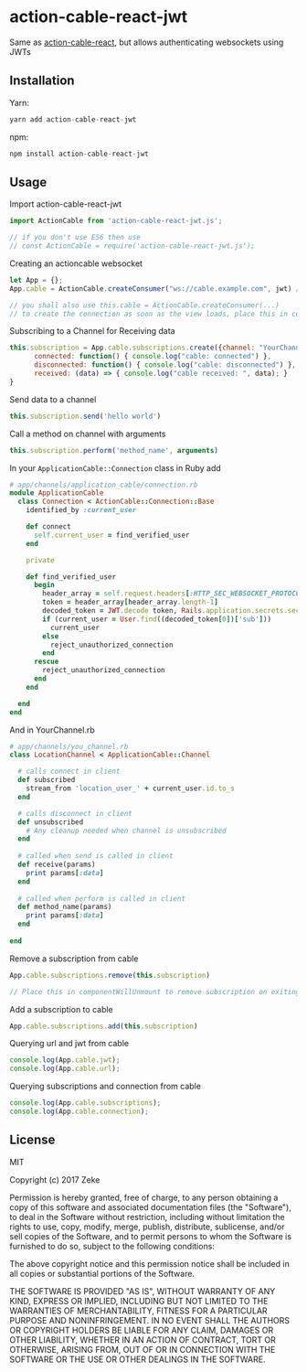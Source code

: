 # action-cable-react-jwt

Same as [action-cable-react](https://github.com/schneidmaster/action-cable-react), but allows authenticating websockets using JWTs

## Installation

Yarn:

```javascript
yarn add action-cable-react-jwt

```

npm:

```javascript
npm install action-cable-react-jwt

```


## Usage

Import action-cable-react-jwt

```javascript
import ActionCable from 'action-cable-react-jwt.js';

// if you don't use ES6 then use
// const ActionCable = require('action-cable-react-jwt.js');

```

Creating an actioncable websocket

```javascript
let App = {};
App.cable = ActionCable.createConsumer("ws://cable.example.com", jwt) // place your jwt here

// you shall also use this.cable = ActionCable.createConsumer(...)
// to create the connection as soon as the view loads, place this in componentDidMount
```

Subscribing to a Channel for Receiving data

```javascript
this.subscription = App.cable.subscriptions.create({channel: "YourChannel"}, {
      connected: function() { console.log("cable: connected") },             // onConnect
      disconnected: function() { console.log("cable: disconnected") },       // onDisconnect
      received: (data) => { console.log("cable received: ", data); }         // OnReceive
}

```

Send data to a channel

```javascript
this.subscription.send('hello world')

```

Call a method on channel with arguments

```javascript
this.subscription.perform('method_name', arguments)

```

In your `ApplicationCable::Connection` class in Ruby add

```ruby
# app/channels/application_cable/connection.rb
module ApplicationCable
  class Connection < ActionCable::Connection::Base
    identified_by :current_user

    def connect
      self.current_user = find_verified_user
    end

    private

    def find_verified_user
      begin
        header_array = self.request.headers[:HTTP_SEC_WEBSOCKET_PROTOCOL].split(',')
        token = header_array[header_array.length-1]
        decoded_token = JWT.decode token, Rails.application.secrets.secret_key_base, true, { :algorithm => 'HS256' }
        if (current_user = User.find((decoded_token[0])['sub']))
          current_user
        else
          reject_unauthorized_connection
        end
      rescue
        reject_unauthorized_connection
      end
    end

  end
end
```

And in YourChannel.rb

```ruby
# app/channels/you_channel.rb
class LocationChannel < ApplicationCable::Channel

  # calls connect in client
  def subscribed
    stream_from 'location_user_' + current_user.id.to_s
  end

  # calls disconnect in client
  def unsubscribed
    # Any cleanup needed when channel is unsubscribed
  end
  
  # called when send is called in client
  def receive(params)
    print params[:data]
  end
  
  # called when perform is called in client
  def method_name(params)
    print params[:data]
  end
  
end
```

Remove a subscription from cable

```javascript
App.cable.subscriptions.remove(this.subscription)

// Place this in componentWillUnmount to remove subscription on exiting app

```

Add a subscription to cable

```javascript
App.cable.subscriptions.add(this.subscription)

```

Querying url and jwt from cable

```javascript
console.log(App.cable.jwt);
console.log(App.cable.url);

```

Querying subscriptions and connection from cable

```javascript
console.log(App.cable.subscriptions);
console.log(App.cable.connection);

```



## License

MIT

Copyright (c) 2017 Zeke

Permission is hereby granted, free of charge, to any person obtaining a copy
of this software and associated documentation files (the "Software"), to deal
in the Software without restriction, including without limitation the rights
to use, copy, modify, merge, publish, distribute, sublicense, and/or sell
copies of the Software, and to permit persons to whom the Software is
furnished to do so, subject to the following conditions:

The above copyright notice and this permission notice shall be included in all
copies or substantial portions of the Software.

THE SOFTWARE IS PROVIDED "AS IS", WITHOUT WARRANTY OF ANY KIND, EXPRESS OR
IMPLIED, INCLUDING BUT NOT LIMITED TO THE WARRANTIES OF MERCHANTABILITY,
FITNESS FOR A PARTICULAR PURPOSE AND NONINFRINGEMENT. IN NO EVENT SHALL THE
AUTHORS OR COPYRIGHT HOLDERS BE LIABLE FOR ANY CLAIM, DAMAGES OR OTHER
LIABILITY, WHETHER IN AN ACTION OF CONTRACT, TORT OR OTHERWISE, ARISING FROM,
OUT OF OR IN CONNECTION WITH THE SOFTWARE OR THE USE OR OTHER DEALINGS IN THE
SOFTWARE.


